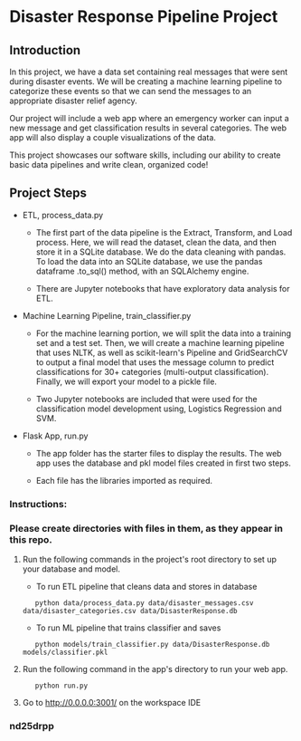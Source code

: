 # Disaster Response Pipeline Project

## Introduction

In this project, we have a data set containing real messages that were sent during disaster events. We will be creating a machine learning pipeline to categorize these events so that we can send the messages to an appropriate disaster relief agency.

Our project will include a web app where an emergency worker can input a new message and get classification results in several categories. The web app will also display a couple visualizations of the data.

This project showcases our software skills, including our ability to create basic data pipelines and write clean, organized code!


## Project Steps
+ ETL, process_data.py 
  * The first part of the data pipeline is the Extract, Transform, and Load process. Here, we will read the dataset, clean the data, and then store 
it in a SQLite database. We do the data cleaning with pandas. To load the data into an SQLite database, we use the pandas dataframe .to_sql() method, with an SQLAlchemy engine.

  * There are Jupyter notebooks that have exploratory data analysis for ETL.

+ Machine Learning Pipeline, train_classifier.py 
  * For the machine learning portion, we will split the data into a training set and a test set. Then, we will create a machine learning pipeline that uses NLTK, as well as scikit-learn's Pipeline and GridSearchCV to output a final model that uses the message column to predict classifications for 30+ categories (multi-output classification). Finally, we will export your model to a pickle file.

  * Two Jupyter notebooks are included that were used for the classification model development using, Logistics Regression and SVM.


+ Flask App, run.py
  * The app folder has the starter files to display the results. The web app uses the database and pkl model files created in first two steps.

  * Each file has the libraries imported as required.


### Instructions:

### Please create directories with files in them, as they appear in this repo.

1. Run the following commands in the project's root directory to set up your database and model.

    - To run ETL pipeline that cleans data and stores in database
    ```
       python data/process_data.py data/disaster_messages.csv data/disaster_categories.csv data/DisasterResponse.db
    ```    
    - To run ML pipeline that trains classifier and saves
    ```  
       python models/train_classifier.py data/DisasterResponse.db models/classifier.pkl
    ```
2. Run the following command in the app's directory to run your web app.
    ```
       python run.py
    ```
3. Go to http://0.0.0.0:3001/ on the workspace IDE

### nd25drpp

